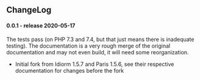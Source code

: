 ChangeLog
---------

#### 0.0.1 - release 2020-05-17

The tests pass (on PHP 7.3 and 7.4, but that just means there is inadequate
testing). The documentation is a very rough merge of the original
documentation and may not even build, it will need some reorganization.

* Initial fork from Idiorm 1.5.7 and Paris 1.5.6, see their respective
  documentation for changes before the fork

